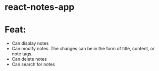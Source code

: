 # react-notes-app

# Feat:

  - Can display notes
  - Can modify notes. The changes can be in the form of title, content, or note tags. 
  - Can delete notes 
  - Can search for notes
    
 
